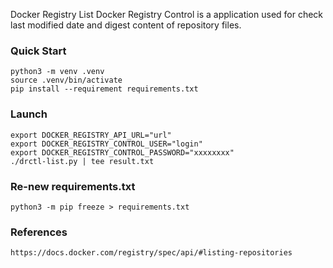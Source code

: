 
Docker Registry List
Docker Registry Control is a application used for check last modified date and digest content of repository files.

### Quick Start
```shell
python3 -m venv .venv
source .venv/bin/activate
pip install --requirement requirements.txt
```

### Launch
```shell
export DOCKER_REGISTRY_API_URL="url"
export DOCKER_REGISTRY_CONTROL_USER="login"
export DOCKER_REGISTRY_CONTROL_PASSWORD="xxxxxxxx"
./drctl-list.py | tee result.txt
```

### Re-new requirements.txt

```shell
python3 -m pip freeze > requirements.txt
```

### References

```shell
https://docs.docker.com/registry/spec/api/#listing-repositories
```
